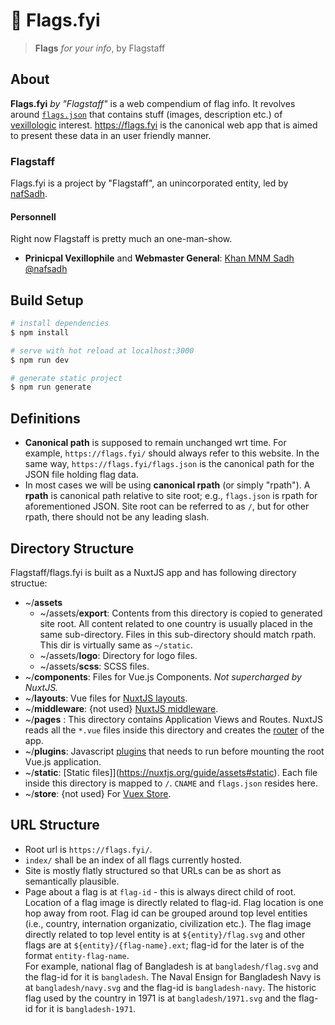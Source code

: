 # 🚩 Flags.fyi

> **Flags** _for your info_, by Flagstaff

## About

**Flags.fyi** _by "Flagstaff"_ is a web compendium of flag info. It revolves
around [`flags.json`](https://flags.fyi/flags.json) that contains stuff (images,
description etc.) of [vexillologic](https://en.wikipedia.org/wiki/Vexillology)
interest. https://flags.fyi is the canonical web app that is aimed to present
these data in an user friendly manner.

### Flagstaff

Flags.fyi is a project by "Flagstaff", an unincorporated entity, led by
[nafSadh](https://nafSadh.com).

#### Personnell

Right now Flagstaff is pretty much an one-man-show.

- **Prinicpal Vexillophile** and **Webmaster General**:
  [Khan MNM Sadh](https://nafSadh.com) [@nafsadh](https://github.com/nafSadh/)

## Build Setup

```bash
# install dependencies
$ npm install

# serve with hot reload at localhost:3000
$ npm run dev

# generate static project
$ npm run generate
```

## Definitions

- **Canonical path** is supposed to remain unchanged wrt time. For example,
  `https://flags.fyi/` should always refer to this website. In the same way,
  `https://flags.fyi/flags.json` is the canonical path for the JSON file holding
  flag data.
- In most cases we will be using **canonical rpath** (or simply "rpath"). A
  **rpath** is canonical path relative to site root; e.g., `flags.json` is rpath
  for aforementioned JSON. Site root can be referred to as `/`, but for other
  rpath, there should not be any leading slash.

## Directory Structure

Flagstaff/flags.fyi is built as a NuxtJS app and has following directory
structue:

- ~/**assets**
  - ~/assets/**export**: Contents from this directory is copied to generated
    site root. All content related to one country is usually placed in the same
    sub-directory. Files in this sub-directory should match rpath. This dir is
    virtually same as `~/static`.
  - ~/assets/**logo**: Directory for logo files.
  - ~/assets/**scss**: SCSS files.
- ~/**components**: Files for Vue.js Components. _Not supercharged by NuxtJS._
- ~/**layouts**: Vue files for
  [NuxtJS layouts](https://nuxtjs.org/guide/views#layouts).
- ~/**middleware**: {not used}
  [NuxtJS middleware](https://nuxtjs.org/guide/routing#middleware).
- ~/**pages** : This directory contains Application Views and Routes. NuxtJS
  reads all the `*.vue` files inside this directory and creates the
  [router](https://nuxtjs.org/guide/routing) of the app.
- ~/**plugins**: Javascript [plugins](https://nuxtjs.org/guide/plugins) that
  needs to run before mounting the root Vue.js application.
- ~/**static**: [Static files]](https://nuxtjs.org/guide/assets#static). Each
  file inside this directory is mapped to `/`. `CNAME` and `flags.json` resides
  here.
- ~/**store**: {not used} For [Vuex Store](https://nuxtjs.org/guide/vuex-store).

## URL Structure

- Root url is `https://flags.fyi/`.
- `index/` shall be an index of all flags currently hosted.
- Site is mostly flatly structured so that URLs can be as short as semantically
  plausible.
- Page about a flag is at `flag-id` - this is always direct child of root.
  Location of a flag image is directly related to flag-id. Flag location is one
  hop away from root. Flag id can be grouped around top level entities (i.e.,
  country, internation organizatio, civilization etc.). The flag image directly
  related to top level entity is at `${entity}/flag.svg` and other flags are at
  `${entity}/{flag-name}.ext`; flag-id for the later is of the format
  `entity-flag-name`.  
  For example, national flag of Bangladesh is at `bangladesh/flag.svg` and the
  flag-id for it is `bangladesh`. The Naval Ensign for Bangladesh Navy is at
  `bangladesh/navy.svg` and the flag-id is `bangladesh-navy`. The historic flag
  used by the country in 1971 is at `bangladesh/1971.svg` and the flag-id for it
  is `bangladesh-1971`.
